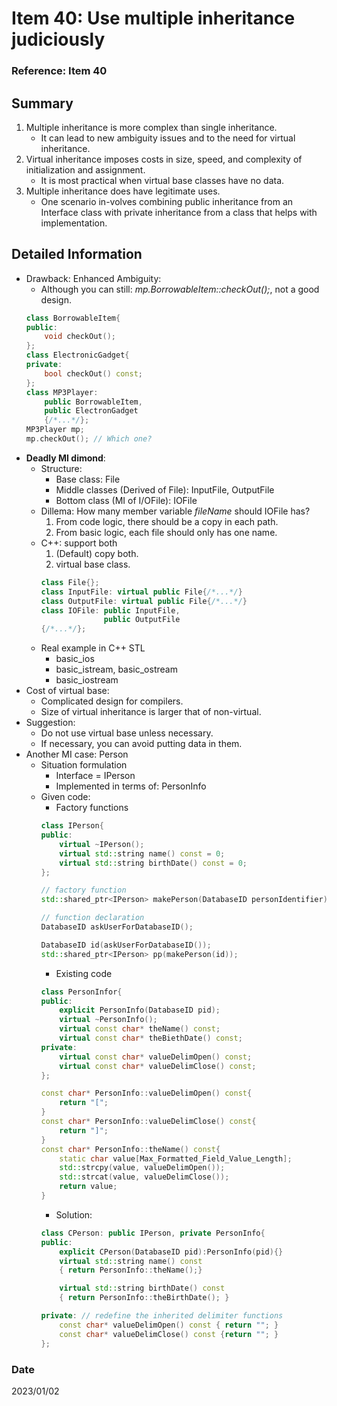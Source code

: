 # Item 40: Use multiple inheritance judiciously

### Reference: Item 40

## Summary
1. Multiple inheritance is more complex than single inheritance. 
    - It can lead to new ambiguity issues and to the need for virtual inheritance.
2. Virtual inheritance imposes costs in size, speed, and complexity of initialization and assignment. 
    - It is most practical when virtual base classes have no data.
3. Multiple inheritance does have legitimate uses.
    - One scenario in-volves combining public inheritance from an Interface class with private inheritance from a class that helps with implementation.


## Detailed Information
- Drawback: Enhanced Ambiguity:
    - Although you can still: *mp.BorrowableItem::checkOut();*, not a good design.
    ~~~c++
    class BorrowableItem{
    public:
        void checkOut();
    };
    class ElectronicGadget{
    private:
        bool checkOut() const;
    };
    class MP3Player:
        public BorrowableItem,
        public ElectronGadget
        {/*...*/};
    MP3Player mp;
    mp.checkOut(); // Which one?
    ~~~
- **Deadly MI dimond**:
    - Structure:
        - Base class: File
        - Middle classes (Derived of File): InputFile, OutputFile
        - Bottom class (MI of I/OFile): IOFile
    - Dillema: How many member variable *fileName* should IOFile has?
        1. From code logic, there should be a copy in each path.
        2. From basic logic, each file should only has one name.
    - C++: support both
        1. (Default) copy both.
        2. virtual base class.
        ~~~c++
        class File{};
        class InputFile: virtual public File{/*...*/}
        class OutputFile: virtual public File{/*...*/}
        class IOFile: public InputFile,
                      public OutputFile
        {/*...*/};
        ~~~
    - Real example in C++ STL
        - basic_ios
        - basic_istream, basic_ostream
        - basic_iostream
- Cost of virtual base:
    - Complicated design for compilers.
    - Size of virtual inheritance is larger that of non-virtual.
- Suggestion:
    - Do not use virtual base unless necessary.
    - If necessary, you can avoid putting data in them.
- Another MI case: Person
    - Situation formulation
        - Interface = IPerson
        - Implemented in terms of: PersonInfo
    - Given code:
        - Factory functions
        ~~~c++
        class IPerson{
        public:
            virtual ~IPerson();
            virtual std::string name() const = 0;
            virtual std::string birthDate() const = 0;
        };

        // factory function
        std::shared_ptr<IPerson> makePerson(DatabaseID personIdentifier);

        // function declaration
        DatabaseID askUserForDatabaseID();

        DatabaseID id(askUserForDatabaseID());
        std::shared_ptr<IPerson> pp(makePerson(id));
        ~~~
        - Existing code
        ~~~c++        
        class PersonInfor{
        public:
            explicit PersonInfo(DatabaseID pid);
            virtual ~PersonInfo();
            virtual const char* theName() const;
            virtual const char* theBiethDate() const;
        private:
            virtual const char* valueDelimOpen() const;
            virtual const char* valueDelimClose() const;
        };

        const char* PersonInfo::valueDelimOpen() const{
            return "[";
        }
        const char* PersonInfo::valueDelimClose() const{
            return "]";
        }
        const char* PersonInfo::theName() const{
            static char value[Max_Formatted_Field_Value_Length];
            std::strcpy(value, valueDelimOpen());
            std::strcat(value, valueDelimClose());
            return value;
        }
        ~~~
        - Solution:
        ~~~c++
        class CPerson: public IPerson, private PersonInfo{
        public:
            explicit CPerson(DatabaseID pid):PersonInfo(pid){}
            virtual std::string name() const
            { return PersonInfo::theName();}

            virtual std::string birthDate() const
            { return PersonInfo::theBirthDate(); }

        private: // redefine the inherited delimiter functions
            const char* valueDelimOpen() const { return ""; }
            const char* valueDelimClose() const {return ""; }
        };
        ~~~

### Date
2023/01/02